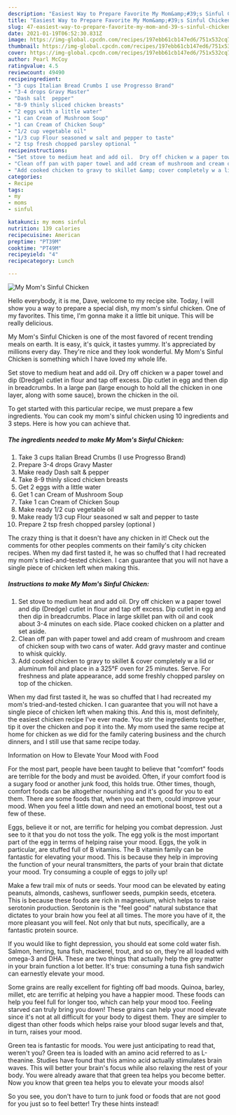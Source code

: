 ```yaml
---
description: "Easiest Way to Prepare Favorite My Mom&amp;#39;s Sinful Chicken"
title: "Easiest Way to Prepare Favorite My Mom&amp;#39;s Sinful Chicken"
slug: 47-easiest-way-to-prepare-favorite-my-mom-and-39-s-sinful-chicken
date: 2021-01-19T06:52:30.831Z
image: https://img-global.cpcdn.com/recipes/197ebb61cb147ed6/751x532cq70/my-moms-sinful-chicken-recipe-main-photo.jpg
thumbnail: https://img-global.cpcdn.com/recipes/197ebb61cb147ed6/751x532cq70/my-moms-sinful-chicken-recipe-main-photo.jpg
cover: https://img-global.cpcdn.com/recipes/197ebb61cb147ed6/751x532cq70/my-moms-sinful-chicken-recipe-main-photo.jpg
author: Pearl McCoy
ratingvalue: 4.5
reviewcount: 49490
recipeingredient:
- "3 cups Italian Bread Crumbs I use Progresso Brand"
- "3-4 drops Gravy Master"
- "Dash salt  pepper"
- "8-9 thinly sliced chicken breasts"
- "2 eggs with a little water"
- "1 can Cream of Mushroom Soup"
- "1 can Cream of Chicken Soup"
- "1/2 cup vegetable oil"
- "1/3 cup Flour seasoned w salt and pepper to taste"
- "2 tsp fresh chopped parsley optional "
recipeinstructions:
- "Set stove to medium heat and add oil.  Dry off chicken w a paper towel and dip (Dredge) cutlet in flour and tap off excess. Dip cutlet in egg and then dip in breadcrumbs.  Place in large skillet pan with oil and cook about 3-4 minutes on each side.  Place cooked chicken on a platter and set aside."
- "Clean off pan with paper towel and add cream of mushroom and cream of chicken soup with two cans of water. Add gravy master and continue to whisk quickly."
- "Add cooked chicken to gravy to skillet &amp; cover completely w a lid or aluminum foil and place in a 325°F oven for 25 minutes. Serve.  For freshness and plate appearance, add some freshly chopped parsley on top of the chicken."
categories:
- Recipe
tags:
- my
- moms
- sinful

katakunci: my moms sinful 
nutrition: 139 calories
recipecuisine: American
preptime: "PT39M"
cooktime: "PT49M"
recipeyield: "4"
recipecategory: Lunch

---
```



![My Mom&#39;s Sinful Chicken](https://img-global.cpcdn.com/recipes/197ebb61cb147ed6/751x532cq70/my-moms-sinful-chicken-recipe-main-photo.jpg)

Hello everybody, it is me, Dave, welcome to my recipe site. Today, I will show you a way to prepare a special dish, my mom&#39;s sinful chicken. One of my favorites. This time, I'm gonna make it a little bit unique. This will be really delicious.

My Mom&#39;s Sinful Chicken is one of the most favored of recent trending meals on earth. It is easy, it's quick, it tastes yummy. It's appreciated by millions every day. They're nice and they look wonderful. My Mom&#39;s Sinful Chicken is something which I have loved my whole life.

Set stove to medium heat and add oil. Dry off chicken w a paper towel and dip (Dredge) cutlet in flour and tap off excess. Dip cutlet in egg and then dip in breadcrumbs. In a large pan (large enough to hold all the chicken in one layer, along with some sauce), brown the chicken in the oil.


To get started with this particular recipe, we must prepare a few ingredients. You can cook my mom&#39;s sinful chicken using 10 ingredients and 3 steps. Here is how you can achieve that.

<!--inarticleads1-->

##### The ingredients needed to make My Mom&#39;s Sinful Chicken:

1. Take 3 cups Italian Bread Crumbs (I use Progresso Brand)
1. Prepare 3-4 drops Gravy Master
1. Make ready Dash salt &amp; pepper
1. Take 8-9 thinly sliced chicken breasts
1. Get 2 eggs with a little water
1. Get 1 can Cream of Mushroom Soup
1. Take 1 can Cream of Chicken Soup
1. Make ready 1/2 cup vegetable oil
1. Make ready 1/3 cup Flour seasoned w salt and pepper to taste
1. Prepare 2 tsp fresh chopped parsley (optional )


The crazy thing is that it doesn&#39;t have any chicken in it! Check out the comments for other peoples comments on their family&#39;s city chicken recipes. When my dad first tasted it, he was so chuffed that I had recreated my mom&#39;s tried-and-tested chicken. I can guarantee that you will not have a single piece of chicken left when making this. 

<!--inarticleads2-->

##### Instructions to make My Mom&#39;s Sinful Chicken:

1. Set stove to medium heat and add oil.  Dry off chicken w a paper towel and dip (Dredge) cutlet in flour and tap off excess. Dip cutlet in egg and then dip in breadcrumbs.  Place in large skillet pan with oil and cook about 3-4 minutes on each side.  Place cooked chicken on a platter and set aside.
1. Clean off pan with paper towel and add cream of mushroom and cream of chicken soup with two cans of water. Add gravy master and continue to whisk quickly.
1. Add cooked chicken to gravy to skillet &amp; cover completely w a lid or aluminum foil and place in a 325°F oven for 25 minutes. Serve.  For freshness and plate appearance, add some freshly chopped parsley on top of the chicken.


When my dad first tasted it, he was so chuffed that I had recreated my mom&#39;s tried-and-tested chicken. I can guarantee that you will not have a single piece of chicken left when making this. And this is, most definitely, the easiest chicken recipe I&#39;ve ever made. You stir the ingredients together, tip it over the chicken and pop it into the. My mom used the same recipe at home for chicken as we did for the family catering business and the church dinners, and I still use that same recipe today. 

Information on How to Elevate Your Mood with Food


For the most part, people have been taught to believe that "comfort" foods are terrible for the body and must be avoided. Often, if your comfort food is a sugary food or another junk food, this holds true. Other times, though, comfort foods can be altogether nourishing and it's good for you to eat them. There are some foods that, when you eat them, could improve your mood. When you feel a little down and need an emotional boost, test out a few of these.

Eggs, believe it or not, are terrific for helping you combat depression. Just see to it that you do not toss the yolk. The egg yolk is the most important part of the egg in terms of helping raise your mood. Eggs, the yolk in particular, are stuffed full of B vitamins. The B vitamin family can be fantastic for elevating your mood. This is because they help in improving the function of your neural transmitters, the parts of your brain that dictate your mood. Try consuming a couple of eggs to jolly up!

Make a few trail mix of nuts or seeds. Your mood can be elevated by eating peanuts, almonds, cashews, sunflower seeds, pumpkin seeds, etcetera. This is because these foods are rich in magnesium, which helps to raise serotonin production. Serotonin is the "feel good" natural substance that dictates to your brain how you feel at all times. The more you have of it, the more pleasant you will feel. Not only that but nuts, specifically, are a fantastic protein source.

If you would like to fight depression, you should eat some cold water fish. Salmon, herring, tuna fish, mackerel, trout, and so on, they're all loaded with omega-3 and DHA. These are two things that actually help the grey matter in your brain function a lot better. It's true: consuming a tuna fish sandwich can earnestly elevate your mood. 

Some grains are really excellent for fighting off bad moods. Quinoa, barley, millet, etc are terrific at helping you have a happier mood. These foods can help you feel full for longer too, which can help your mood too. Feeling starved can truly bring you down! These grains can help your mood elevate since it's not at all difficult for your body to digest them. They are simpler to digest than other foods which helps raise your blood sugar levels and that, in turn, raises your mood.

Green tea is fantastic for moods. You were just anticipating to read that, weren't you? Green tea is loaded with an amino acid referred to as L-theanine. Studies have found that this amino acid actually stimulates brain waves. This will better your brain's focus while also relaxing the rest of your body. You were already aware that that green tea helps you become better. Now you know that green tea helps you to elevate your moods also!

So you see, you don't have to turn to junk food or foods that are not good for you just so to feel better! Try  these hints  instead!

